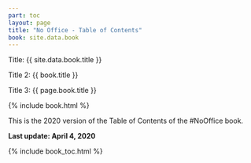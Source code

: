 ```yaml
---
part: toc
layout: page
title: "No Office - Table of Contents"
book: site.data.book
---
```


Title: {{ site.data.book.title }}

Title 2: {{ book.title }}

Title 3: {{ page.book.title }}

{% include book.html %}

This is the 2020 version of the Table of Contents of the #NoOffice book.

**Last update: April 4, 2020**

{% include book_toc.html %}